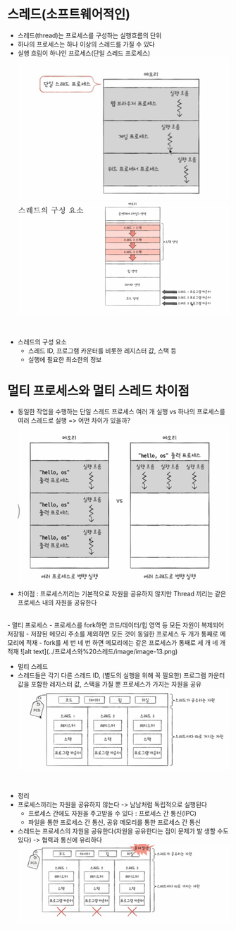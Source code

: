 # 스레드(소프트웨어적인)
- 스레드(thread)는 프로세스를 구성하는 실행흐름의 단위
- 하나의 프로세스는 하나 이상의 스레드를 가질 수 있다
- 실행 흐림이 하나인 프로세스(단일 스레드 프로세스)
![alt text](../프로세스와%20스레드/image/image-10.png)
![alt text](../프로세스와%20스레드/image/image-11.png)
<br>

- 스레드의 구성 요소
    - 스레드 ID, 프로그램 카운터를 비롯한 레지스터 값, 스택 등
    - 실행에 필요한 최소한의 정보

# 멀티 프로세스와 멀티 스레드 차이점
- 동일한 작업을 수행하는 단일 스레드 프로세스 여러 개 실행 vs 하나의 프로세스를 여러 스레드로 실행 => 어떤 차이가 있을까?
![alt text](../프로세스와%20스레드/image/image-12.png)
- 차이점 : 프로세스끼리는 기본적으로 자원을 공유하지 않지만 Thread 끼리는 같은 프로세스 내의 자원을 공유한다
<br>
- 멀티 프로세스
- 프로세스를 fork하면 코드/데이터/힙 영역 등 모든 자원이 복제되어 저장됨
- 저장된 메모리 주소를 제외하면 모든 것이 동일한 프로세스 두 개가 통째로 메모리에 적재
- fork를 세 번 네 번 하면 메모리에는 같은 프로세스가 통째로 세 개 네 개 적재
![alt text](../프로세스와%20스레드/image/image-13.png)
<br>

- 멀티 스레드
- 스레드들은 각기 다른 스레드 ID, (별도의 실행을 위해 꼭 필요한) 프로그램 카운터 값을 포함한 레지스터 값, 스택을 가질 뿐 프로세스가 가지는 자원을 공유
![alt text](../프로세스와%20스레드/image/image-14.png)
<br>

- 정리
- 프로세스끼리는 자원을 공유하지 않는다 -> 남남처럼 독립적으로 실행된다
    - 프로세스 간에도 자원을 주고받을 수 있다 : 프로세스 간 통신(IPC)
    - 파일을 통한 프로세스 간 통신, 공유 메모리를 통한 프로세스 간 통신
- 스레드는 프로세스의 자원을 공유한다(자원을 공유한다는 점이 문제가 발 생할 수도 있다) -> 협력과 통신에 유리하다
![alt text](../프로세스와%20스레드/image/image-15.png)


